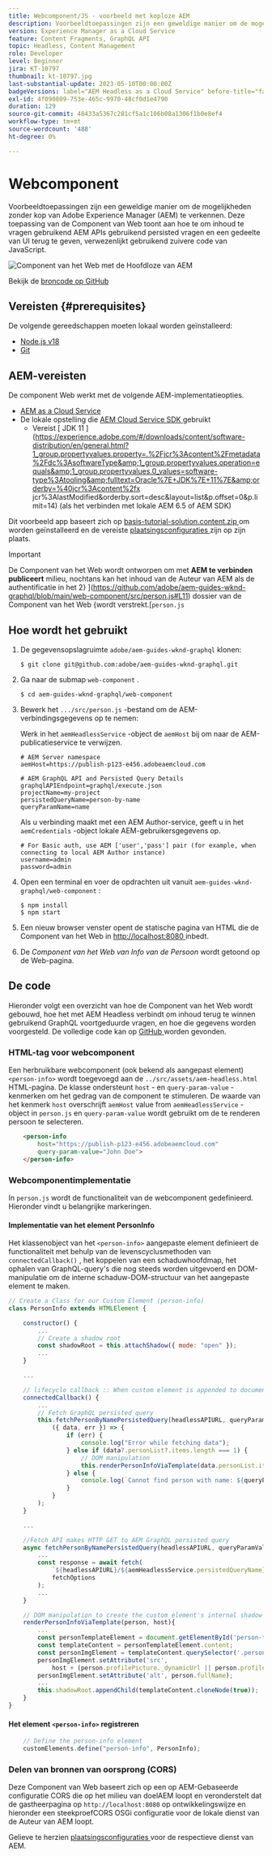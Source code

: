 ```yaml
---
title: Webcomponent/JS - voorbeeld met koploze AEM
description: Voorbeeldtoepassingen zijn een geweldige manier om de mogelijkheden zonder kop van Adobe Experience Manager (AEM) te verkennen. Deze Web Component/JS toepassing toont aan hoe te om inhoud te vragen gebruikend AEM GraphQL APIs gebruikend persisted vragen.
version: Experience Manager as a Cloud Service
feature: Content Fragments, GraphQL API
topic: Headless, Content Management
role: Developer
level: Beginner
jira: KT-10797
thumbnail: kt-10797.jpg
last-substantial-update: 2023-05-10T00:00:00Z
badgeVersions: label="AEM Headless as a Cloud Service" before-title="false"
exl-id: 4f090809-753e-465c-9970-48cf0d1e4790
duration: 129
source-git-commit: 48433a5367c281cf5a1c106b08a1306f1b0e8ef4
workflow-type: tm+mt
source-wordcount: '488'
ht-degree: 0%

---
```


# Webcomponent

Voorbeeldtoepassingen zijn een geweldige manier om de mogelijkheden zonder kop van Adobe Experience Manager (AEM) te verkennen. Deze toepassing van de Component van Web toont aan hoe te om inhoud te vragen gebruikend AEM APIs gebruikend persisted vragen en een gedeelte van UI terug te geven, verwezenlijkt gebruikend zuivere code van JavaScript.

![ Component van het Web met de Hoofdloze van AEM ](./assets/web-component/web-component.png)

Bekijk de [ broncode op GitHub ](https://github.com/adobe/aem-guides-wknd-graphql/tree/main/web-component)

## Vereisten {#prerequisites}

De volgende gereedschappen moeten lokaal worden geïnstalleerd:

+ [ Node.js v18 ](https://nodejs.org/en/)
+ [ Git ](https://git-scm.com/)

## AEM-vereisten

De component Web werkt met de volgende AEM-implementatieopties.

+ [ AEM as a Cloud Service ](https://experienceleague.adobe.com/docs/experience-manager-cloud-service/content/implementing/deploying/overview.html)
+ De lokale opstelling die [ AEM Cloud Service SDK ](https://experienceleague.adobe.com/docs/experience-manager-learn/cloud-service/local-development-environment-set-up/overview.html) gebruikt
   + Vereist [ JDK 11 ](https://experience.adobe.com/#/downloads/content/software-distribution/en/general.html?1_group.propertyvalues.property=.%2Fjcr%3Acontent%2Fmetadata%2Fdc%3AsoftwareType&amp;1_group.propertyvalues.operation=equals&amp;1_group.propertyvalues.0_values=software-type%3Atooling&amp;fulltext=Oracle%7E+JDK%7E+11%7E&amp;orderby=%40jcr%3Acontent%2fx jcr%3AlastModified&amp;orderby.sort=desc&amp;layout=list&amp;p.offset=0&amp;p.limit=14) (als het verbinden met lokale AEM 6.5 of AEM SDK)

Dit voorbeeld app baseert zich op [ basis-tutorial-solution.content.zip ](../multi-step/assets/explore-graphql-api/basic-tutorial-solution.content.zip) om worden geïnstalleerd en de vereiste [ plaatsingsconfiguraties ](../deployment/web-component.md) zijn op zijn plaats.


>[!IMPORTANT]
>
>De Component van het Web wordt ontworpen om met __AEM te verbinden publiceert__ milieu, nochtans kan het inhoud van de Auteur van AEM als de authentificatie in het 2} ](https://github.com/adobe/aem-guides-wknd-graphql/blob/main/web-component/src/person.js#L11) dossier van de Component van het Web {wordt verstrekt.[`person.js`

## Hoe wordt het gebruikt

1. De gegevensopslagruimte `adobe/aem-guides-wknd-graphql` klonen:

   ```shell
   $ git clone git@github.com:adobe/aem-guides-wknd-graphql.git
   ```

1. Ga naar de submap `web-component` .

   ```shell
   $ cd aem-guides-wknd-graphql/web-component
   ```

1. Bewerk het `.../src/person.js` -bestand om de AEM-verbindingsgegevens op te nemen:

   Werk in het `aemHeadlessService` -object de `aemHost` bij om naar de AEM-publicatieservice te verwijzen.

   ```plain
   # AEM Server namespace
   aemHost=https://publish-p123-e456.adobeaemcloud.com
   
   # AEM GraphQL API and Persisted Query Details
   graphqlAPIEndpoint=graphql/execute.json
   projectName=my-project
   persistedQueryName=person-by-name
   queryParamName=name
   ```

   Als u verbinding maakt met een AEM Author-service, geeft u in het `aemCredentials` -object lokale AEM-gebruikersgegevens op.

   ```plain
   # For Basic auth, use AEM ['user','pass'] pair (for example, when connecting to local AEM Author instance)
   username=admin
   password=admin
   ```

1. Open een terminal en voer de opdrachten uit vanuit `aem-guides-wknd-graphql/web-component` :

   ```shell
   $ npm install
   $ npm start
   ```

1. Een nieuw browser venster opent de statische pagina van HTML die de Component van het Web in [ http://localhost:8080 ](http://localhost:8080) inbedt.
1. De _Component van het Web van Info van de Persoon_ wordt getoond op de Web-pagina.

## De code

Hieronder volgt een overzicht van hoe de Component van het Web wordt gebouwd, hoe het met AEM Headless verbindt om inhoud terug te winnen gebruikend GraphQL voortgeduurde vragen, en hoe die gegevens worden voorgesteld. De volledige code kan op [ GitHub ](https://github.com/adobe/aem-guides-wknd-graphql/tree/main/web-component) worden gevonden.

### HTML-tag voor webcomponent

Een herbruikbare webcomponent (ook bekend als aangepast element) `<person-info>` wordt toegevoegd aan de `../src/assets/aem-headless.html` HTML-pagina. De klasse ondersteunt `host` - en `query-param-value` -kenmerken om het gedrag van de component te stimuleren. De waarde van het kenmerk `host` overschrijft `aemHost` value from `aemHeadlessService` -object in `person.js` en `query-param-value` wordt gebruikt om de te renderen persoon te selecteren.

```html
    <person-info 
        host="https://publish-p123-e456.adobeaemcloud.com"
        query-param-value="John Doe">
    </person-info>
```

### Webcomponentimplementatie

In `person.js` wordt de functionaliteit van de webcomponent gedefinieerd. Hieronder vindt u belangrijke markeringen.

#### Implementatie van het element PersonInfo

Het klassenobject van het `<person-info>` aangepaste element definieert de functionaliteit met behulp van de levenscyclusmethoden van `connectedCallback()` , het koppelen van een schaduwhoofdmap, het ophalen van GraphQL-query&#39;s die nog steeds worden uitgevoerd en DOM-manipulatie om de interne schaduw-DOM-structuur van het aangepaste element te maken.

```javascript
// Create a Class for our Custom Element (person-info)
class PersonInfo extends HTMLElement {

    constructor() {
        ...
        // Create a shadow root
        const shadowRoot = this.attachShadow({ mode: "open" });
        ...
    }

    ...

    // lifecycle callback :: When custom element is appended to document
    connectedCallback() {
        ...
        // Fetch GraphQL persisted query
        this.fetchPersonByNamePersistedQuery(headlessAPIURL, queryParamValue).then(
            ({ data, err }) => {
                if (err) {
                    console.log("Error while fetching data");
                } else if (data?.personList?.items.length === 1) {
                    // DOM manipulation
                    this.renderPersonInfoViaTemplate(data.personList.items[0], host);
                } else {
                    console.log(`Cannot find person with name: ${queryParamValue}`);
                }
            }
        );
    }

    ...

    //Fetch API makes HTTP GET to AEM GraphQL persisted query
    async fetchPersonByNamePersistedQuery(headlessAPIURL, queryParamValue) {
        ...
        const response = await fetch(
            `${headlessAPIURL}/${aemHeadlessService.persistedQueryName}${encodedParam}`,
            fetchOptions
        );
        ...
    }

    // DOM manipulation to create the custom element's internal shadow DOM structure
    renderPersonInfoViaTemplate(person, host){
        ...
        const personTemplateElement = document.getElementById('person-template');
        const templateContent = personTemplateElement.content;
        const personImgElement = templateContent.querySelector('.person_image');
        personImgElement.setAttribute('src',
            host + (person.profilePicture._dynamicUrl || person.profilePicture._path));
        personImgElement.setAttribute('alt', person.fullName);
        ...
        this.shadowRoot.appendChild(templateContent.cloneNode(true));
    }
}
```

#### Het element `<person-info>` registreren

```javascript
    // Define the person-info element
    customElements.define("person-info", PersonInfo);
```

### Delen van bronnen van oorsprong (CORS)

Deze Component van Web baseert zich op een op AEM-Gebaseerde configuratie CORS die op het milieu van doelAEM loopt en veronderstelt dat de gastheerpagina op `http://localhost:8080` op ontwikkelingswijze en hieronder een steekproefCORS OSGi configuratie voor de lokale dienst van de Auteur van AEM loopt.

Gelieve te herzien [ plaatsingsconfiguraties ](../deployment/web-component.md) voor de respectieve dienst van AEM.
